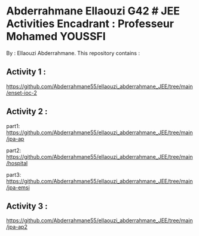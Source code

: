 # Abderrahmane Ellaouzi G42  #  JEE Activities Encadrant : Professeur Mohamed YOUSSFI 
               

By : Ellaouzi Abderrahmane. This repository contains :

## Activity 1 :

https://github.com/Abderrahmane55/ellaouzi_abderrahmane_JEE/tree/main/enset-ioc-2

## Activity 2 :

part1: https://github.com/Abderrahmane55/ellaouzi_abderrahmane_JEE/tree/main/jpa-ap

part2: https://github.com/Abderrahmane55/ellaouzi_abderrahmane_JEE/tree/main/hospital

part3: https://github.com/Abderrahmane55/ellaouzi_abderrahmane_JEE/tree/main/jpa-emsi

## Activity 3 : 

https://github.com/Abderrahmane55/ellaouzi_abderrahmane_JEE/tree/main/jpa-ap2 
